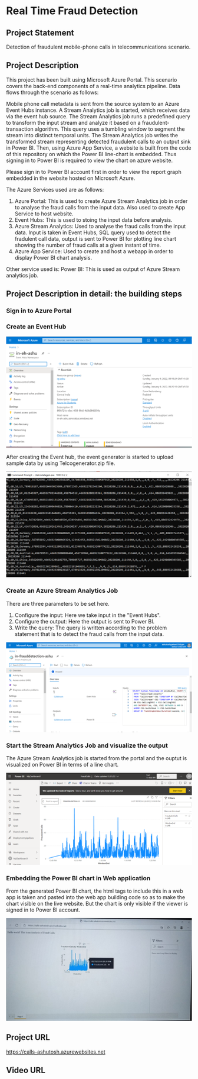 # Real Time Fraud Detection

## Project Statement
Detection of fraudulent mobile-phone calls in telecommunications scenario.

## Project Description
This project has been built using Microsoft Azure Portal. This scenario covers the back-end components of a real-time analytics pipeline. Data flows through the scenario as follows: 

Mobile phone call metadata is sent from the source system to an Azure Event Hubs instance. 
A Stream Analytics job is started, which receives data via the event hub source. 
The Stream Analytics job runs a predefined query to transform the input stream and analyze it based on a fraudulent-transaction algorithm. This query uses a tumbling window to segment the stream into distinct temporal units. 
The Stream Analytics job writes the transformed stream representing detected fraudulent calls to an output sink in Power BI.
Then, using Azure App Service, a website  is built from the code of this repository on which the Power BI line-chart is embedded. Thus  signing in to Power BI is required to view the chart on azure website.

Please sign in to Power BI account first in order to view the report graph embedded in the website hosted on Microsoft Azure.

The Azure Services used are as follows:
1. Azure Portal: This is used to create Azure Stream Analytics job in order to analyse the fraud calls from the input data. Also used to create App Service to host website. 
2. Event Hubs: This is used to stoing the input data before analysis.
3. Azure Stream Analytics: Used to analyse the fraud calls from the input data. Input is taken in Event Hubs, SQL query used to detect the fradulent call data, output is sent to Power BI for plotting line chart showing the number of fraud calls at a given instant of time.
4. Azure App Service: Used to create and host a webapp in order to display Power BI chart analysis. 

Other service used is:  Power BI: This is used as output of Azure Stream analytics job.

## Project Description in detail: the building steps

### Sign in to Azure Portal

### Create an Event Hub
![Event Hubs](https://github.com/ashutosh60/FraudCallsDetection/blob/master/event-hubs.png)

After creating the Event hub, the event generator is started to upload sample data by using Telcogenerator.zip file.

![Telcogen](https://github.com/ashutosh60/FraudCallsDetection/blob/master/telco.png)

### Create an Azure Stream Analytics Job
There are three parameters to be set here.
1. Configure the input: Here we take input in the "Event Hubs".
2. Configure the output: Here the output is sent to Power BI.
3. Write the query: The query is written according to the problem statement that is to detect the fraud calls from the input data.

![Azure Stream Analytics](https://github.com/ashutosh60/FraudCallsDetection/blob/master/stream-analytics.png)

### Start the Stream Analytics Job and visualize the output

The Azure Stream Analytics job is started from the portal and the ouptut is visualized on Power BI in terms of a line chart.

![Power BI](https://github.com/ashutosh60/FraudCallsDetection/blob/master/power-bi.png)

### Embedding the Power BI chart in Web application
From the generated Power BI chart, the html tags to include this in a web app is taken and pasted into the web app building code so as to make the chart visible on the live website. But the chart is only visible if the viewer is signed in to Power BI account.

![Webapp chart](https://github.com/ashutosh60/FraudCallsDetection/blob/master/webapp.jpeg)

## Project URL
https://calls-ashutosh.azurewebsites.net

## Video URL
